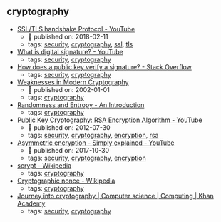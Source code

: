 cryptography 
---
* [SSL/TLS  handshake Protocol - YouTube](https://www.youtube.com/watch?v=sEkw8ZcxtFk&list=PLSNNzog5eydtwsdT__t5WtRgvpfMzpTc7&index=5)
    * :calendar: published on: 2018-02-11
    * tags: [security](../tags/security.md), [cryptography](../tags/cryptography.md), [ssl](../tags/ssl.md), [tls](../tags/tls.md)
* [What is digital signature? - YouTube](https://www.youtube.com/watch?v=TmA2QWSLSPg&list=PLSNNzog5eydtwsdT__t5WtRgvpfMzpTc7)
    * tags: [security](../tags/security.md), [cryptography](../tags/cryptography.md)
* [How does a public key verify a signature? - Stack Overflow](https://stackoverflow.com/questions/18257185/how-does-a-public-key-verify-a-signature/39210591#39210591)
    * tags: [security](../tags/security.md), [cryptography](../tags/cryptography.md)
* [Weaknesses in Modern Cryptography](https://www.giac.org/paper/gsec/634/weakness-modern-cryptography/101458)
    * :calendar: published on: 2002-01-01
    * tags: [cryptography](../tags/cryptography.md)
* [Randomness and Entropy - An Introduction](https://www.sans.org/reading-room/whitepapers/vpns/randomness-entropy-introduction-874)
    * tags: [cryptography](../tags/cryptography.md)
* [Public Key Cryptography: RSA Encryption Algorithm - YouTube](https://www.youtube.com/watch?v=wXB-V_Keiu8)
    * :calendar: published on: 2012-07-30
    * tags: [security](../tags/security.md), [cryptography](../tags/cryptography.md), [encryption](../tags/encryption.md), [rsa](../tags/rsa.md)
* [Asymmetric encryption - Simply explained - YouTube](https://www.youtube.com/watch?v=AQDCe585Lnc)
    * :calendar: published on: 2017-10-30
    * tags: [security](../tags/security.md), [cryptography](../tags/cryptography.md), [encryption](../tags/encryption.md)
* [scrypt - Wikipedia](https://en.wikipedia.org/wiki/Scrypt)
    * tags: [cryptography](../tags/cryptography.md)
* [Cryptographic nonce - Wikipedia](https://en.wikipedia.org/wiki/Cryptographic_nonce)
    * tags: [cryptography](../tags/cryptography.md)
* [Journey into cryptography | Computer science | Computing |
Khan Academy](https://www.khanacademy.org/computing/computer-science/cryptography#modern-crypt)
    * tags: [security](../tags/security.md), [cryptography](../tags/cryptography.md)
